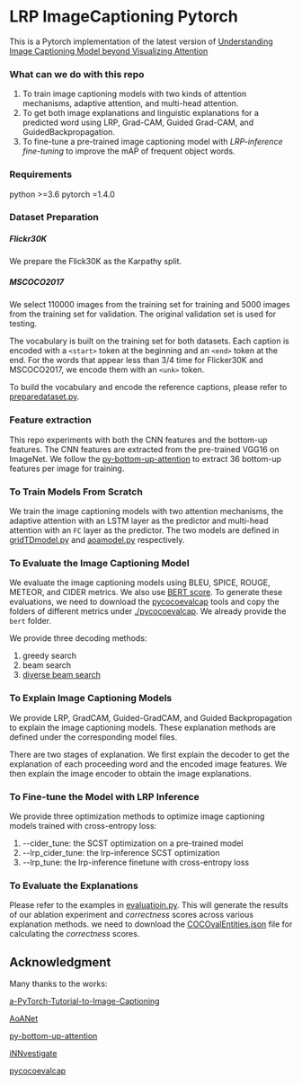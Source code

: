 # LRP ImageCaptioning Pytorch
This is a Pytorch implementation of the latest version of [Understanding Image Captioning Model beyond Visualizing Attention](https://arxiv.org/abs/2001.01037)

### What can we do with this repo
1. To train image captioning models with two kinds of attention mechanisms, adaptive attention, and multi-head attention.
2. To get both image explanations and linguistic explanations for a predicted word using LRP, Grad-CAM, Guided Grad-CAM, and GuidedBackpropagation.
3. To fine-tune a pre-trained image captioning model with *LRP-inference fine-tuning* to improve the mAP of frequent object words.



### Requirements
python >=3.6 
pytorch =1.4.0

### Dataset Preparation
##### Flickr30K
We prepare the Flick30K as the Karpathy split. 
##### MSCOCO2017
We select 110000 images from the training set for training and 5000 images from the training set for validation. The original validation set is used for testing.

The vocabulary is built on the training set for both datasets. Each caption is encoded with a `<start>` token at the beginning and an `<end>` token at the end.
For the words that appear less than 3/4 time for Flicker30K and MSCOCO2017, we encode them with an `<unk>` token. 

To build the vocabulary and encode the reference captions, please refer to [preparedataset.py](./dataset/preparedataset.py).

### Feature extraction
This repo experiments with both the CNN features and the bottom-up features. 
The CNN features are extracted from the pre-trained VGG16 on ImageNet.
We follow the [py-bottom-up-attention](https://github.com/airsplay/py-bottom-up-attention.git) to extract 36 bottom-up features per image for training. 


### To Train Models From Scratch
We train the image captioning models with two attention mechanisms, the adaptive attention with an LSTM layer as the predictor
and multi-head attention with an `FC` layer as the predictor. 
The two models are defined in [gridTDmodel.py](./models/gridTDmodel.py) and [aoamodel.py](./models/aoamodel.py) respectively.


  
### To Evaluate the Image Captioning Model
We evaluate the image captioning models using BLEU, SPICE, ROUGE, METEOR, and CIDER metrics. We also use [BERT score](https://pypi.org/project/bert-score/). To generate these evaluations,
we need to download the [pycocoevalcap](https://github.com/salaniz/pycocoevalcap.git) tools and copy the folders of different metrics under [./pycocoevalcap](pycocoevalcap). 
We already provide the `bert` folder. 

We provide three decoding methods:
1. greedy search
2. beam search
3. [diverse beam search](https://arxiv.org/abs/1610.02424) 
 

### To Explain Image Captioning Models
We provide LRP, GradCAM, Guided-GradCAM, and Guided Backpropagation to explain the image captioning models. 
These explanation methods are defined under the corresponding model files.

There are two stages of explanation. We first explain the decoder to get the explanation of each proceeding word and the encoded image features.
We then explain the image encoder to obtain the image explanations.


### To Fine-tune the Model with LRP Inference
We provide three optimization methods to optimize image captioning models trained with cross-entropy loss:
1. --cider_tune: the SCST optimization on a pre-trained model
2. --lrp_cider_tune: the lrp-inference SCST optimization 
3. --lrp_tune: the lrp-inference finetune with cross-entropy loss

### To Evaluate the Explanations

Please refer to the examples in [evaluatioin.py](evaluation.py). 
This will generate the results of our ablation experiment and *correctness* scores across various explanation methods.
we need to download the [COCOvalEntities.json](https://drive.google.com/file/d/1ygSGtJ79FyocW-QshgeuIEQlu24QgF0x/view?usp=sharing) file for calculating the *correctness* scores.
 



Acknowledgment
---------------
Many thanks to the works:

[a-PyTorch-Tutorial-to-Image-Captioning](https://github.com/sgrvinod/a-PyTorch-Tutorial-to-Image-Captioning.git)

[AoANet](https://github.com/husthuaan/AoANet.git)

[py-bottom-up-attention](https://github.com/airsplay/py-bottom-up-attention.git)

[iNNvestigate](https://github.com/albermax/innvestigate.git)

[pycocoevalcap](https://github.com/salaniz/pycocoevalcap.git)



